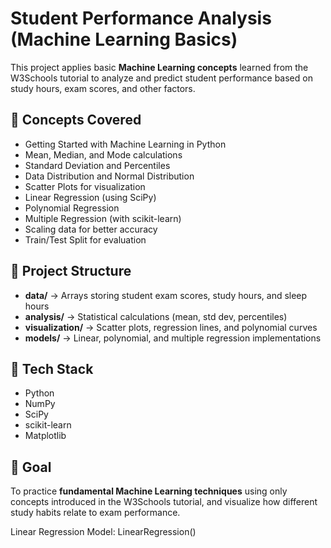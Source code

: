 # Student Performance Analysis (Machine Learning Basics)

This project applies basic **Machine Learning concepts** learned from the W3Schools tutorial to analyze and predict student performance based on study hours, exam scores, and other factors.

## 📖 Concepts Covered
- Getting Started with Machine Learning in Python  
- Mean, Median, and Mode calculations  
- Standard Deviation and Percentiles  
- Data Distribution and Normal Distribution  
- Scatter Plots for visualization  
- Linear Regression (using SciPy)  
- Polynomial Regression  
- Multiple Regression (with scikit-learn)  
- Scaling data for better accuracy  
- Train/Test Split for evaluation  

## 📂 Project Structure
- **data/** → Arrays storing student exam scores, study hours, and sleep hours  
- **analysis/** → Statistical calculations (mean, std dev, percentiles)  
- **visualization/** → Scatter plots, regression lines, and polynomial curves  
- **models/** → Linear, polynomial, and multiple regression implementations  

## 🚀 Tech Stack
- Python  
- NumPy  
- SciPy  
- scikit-learn  
- Matplotlib  

## 🎯 Goal
To practice **fundamental Machine Learning techniques** using only concepts introduced in the W3Schools tutorial, and visualize how different study habits relate to exam performance.

Linear Regression Model: LinearRegression()

